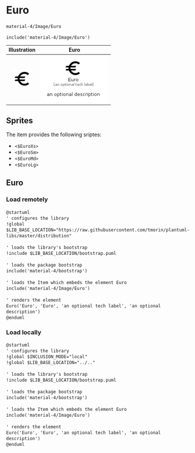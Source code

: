 # Euro


```text
material-4/Image/Euro
```

```text
include('material-4/Image/Euro')
```



| Illustration | Euro |
| :---: | :---: |
| ![illustration for Illustration](../../material-4/Image/Euro.png) | ![illustration for Euro](../../material-4/Image/Euro.Local.png) |



## Sprites
The item provides the following sriptes:

- `<$EuroXs>`
- `<$EuroSm>`
- `<$EuroMd>`
- `<$EuroLg>`





## Euro

### Load remotely
```plantuml
@startuml
' configures the library
!global $LIB_BASE_LOCATION="https://raw.githubusercontent.com/tmorin/plantuml-libs/master/distribution"

' loads the library's bootstrap
!include $LIB_BASE_LOCATION/bootstrap.puml

' loads the package bootstrap
include('material-4/bootstrap')

' loads the Item which embeds the element Euro
include('material-4/Image/Euro')

' renders the element
Euro('Euro', 'Euro', 'an optional tech label', 'an optional description')
@enduml
```

### Load locally
```plantuml
@startuml
' configures the library
!global $INCLUSION_MODE="local"
!global $LIB_BASE_LOCATION="../.."

' loads the library's bootstrap
!include $LIB_BASE_LOCATION/bootstrap.puml

' loads the package bootstrap
include('material-4/bootstrap')

' loads the Item which embeds the element Euro
include('material-4/Image/Euro')

' renders the element
Euro('Euro', 'Euro', 'an optional tech label', 'an optional description')
@enduml
```

